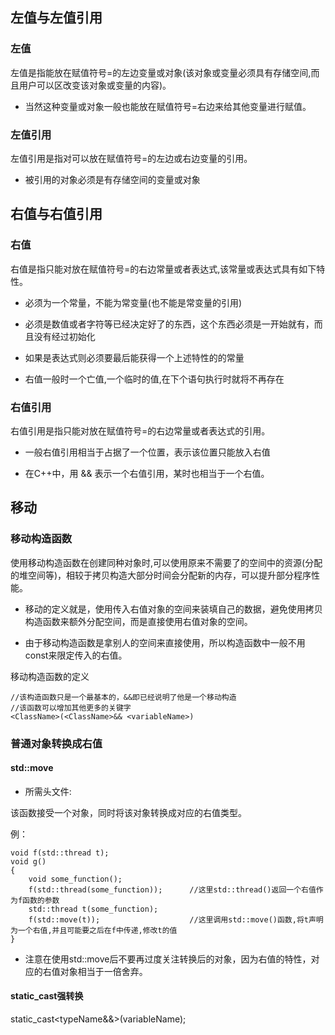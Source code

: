## 左值与左值引用
### 左值
左值是指能放在赋值符号=的左边变量或对象(该对象或变量必须具有存储空间,而且用户可以区改变该对象或变量的内容)。

* 当然这种变量或对象一般也能放在赋值符号=右边来给其他变量进行赋值。

### 左值引用
左值引用是指对可以放在赋值符号=的左边或右边变量的引用。

* 被引用的对象必须是有存储空间的变量或对象

## 右值与右值引用
### 右值
右值是指只能对放在赋值符号=的右边常量或者表达式,该常量或表达式具有如下特性。

* 必须为一个常量，不能为常变量(也不能是常变量的引用)  

* 必须是数值或者字符等已经决定好了的东西，这个东西必须是一开始就有，而且没有经过初始化

* 如果是表达式则必须要最后能获得一个上述特性的的常量

* 右值一般时一个亡值,一个临时的值,在下个语句执行时就将不再存在

### 右值引用
右值引用是指只能对放在赋值符号=的右边常量或者表达式的引用。

* 一般右值引用相当于占据了一个位置，表示该位置只能放入右值

* 在C++中，用 <Type>&& 表示一个右值引用，某时也相当于一个右值。


## 移动
### 移动构造函数
使用移动构造函数在创建同种对象时,可以使用原来不需要了的空间中的资源(分配的堆空间等)，相较于拷贝构造大部分时间会分配新的内存，可以提升部分程序性能。

* 移动的定义就是，使用传入右值对象的空间来装填自己的数据，避免使用拷贝构造函数来额外分配空间，而是直接使用右值对象的空间。

* 由于移动构造函数是拿别人的空间来直接使用，所以构造函数中一般不用const来限定传入的右值。

移动构造函数的定义

    //该构造函数只是一个最基本的，&&即已经说明了他是一个移动构造
    //该函数可以增加其他更多的关键字
    <ClassName>(<ClassName>&& <variableName>)
    
### 普通对象转换成右值
#### std::move
* 所需头文件: <utility>  

该函数接受一个对象，同时将该对象转换成对应的右值类型。

例：

    void f(std::thread t);					
	void g()
	{
		void some_function();
		f(std::thread(some_function));		//这里std::thread()返回一个右值作为f函数的参数
		std::thread t(some_function);
		f(std::move(t));					//这里调用std::move()函数,将t声明为一个右值,并且可能要之后在f中传递,修改t的值
	}

* 注意在使用std::move后不要再过度关注转换后的对象，因为右值的特性，对应的右值对象相当于一倍舍弃。


#### static_cast强转换

static_cast<typeName&&>(variableName);